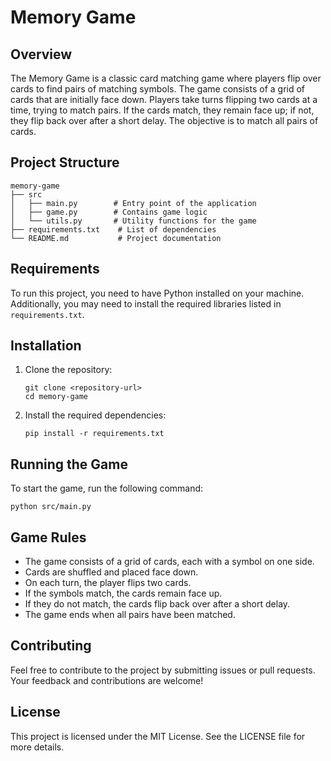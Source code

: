 # Memory Game

## Overview
The Memory Game is a classic card matching game where players flip over cards to find pairs of matching symbols. The game consists of a grid of cards that are initially face down. Players take turns flipping two cards at a time, trying to match pairs. If the cards match, they remain face up; if not, they flip back over after a short delay. The objective is to match all pairs of cards.

## Project Structure
```
memory-game
├── src
│   ├── main.py        # Entry point of the application
│   ├── game.py        # Contains game logic
│   └── utils.py       # Utility functions for the game
├── requirements.txt    # List of dependencies
└── README.md           # Project documentation
```

## Requirements
To run this project, you need to have Python installed on your machine. Additionally, you may need to install the required libraries listed in `requirements.txt`.

## Installation
1. Clone the repository:
   ```
   git clone <repository-url>
   cd memory-game
   ```

2. Install the required dependencies:
   ```
   pip install -r requirements.txt
   ```

## Running the Game
To start the game, run the following command:
```
python src/main.py
```

## Game Rules
- The game consists of a grid of cards, each with a symbol on one side.
- Cards are shuffled and placed face down.
- On each turn, the player flips two cards.
- If the symbols match, the cards remain face up.
- If they do not match, the cards flip back over after a short delay.
- The game ends when all pairs have been matched.

## Contributing
Feel free to contribute to the project by submitting issues or pull requests. Your feedback and contributions are welcome!

## License
This project is licensed under the MIT License. See the LICENSE file for more details.